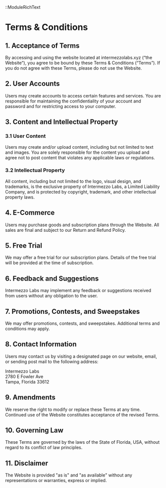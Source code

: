 ::ModuleRichText

# Terms & Conditions

## 1. Acceptance of Terms

By accessing and using the website located at intermezzolabs.xyz (“the Website”), you agree to be bound by these Terms & Conditions (“Terms”). If you do not agree with these Terms, please do not use the Website.

## 2. User Accounts

Users may create accounts to access certain features and services. You are responsible for maintaining the confidentiality of your account and password and for restricting access to your computer.

## 3. Content and Intellectual Property

### 3.1 User Content

Users may create and/or upload content, including but not limited to text and images. You are solely responsible for the content you upload and agree not to post content that violates any applicable laws or regulations.

### 3.2 Intellectual Property

All content, including but not limited to the logo, visual design, and trademarks, is the exclusive property of Intermezzo Labs, a Limited Liability Company, and is protected by copyright, trademark, and other intellectual property laws.

## 4. E-Commerce

Users may purchase goods and subscription plans through the Website. All sales are final and subject to our Return and Refund Policy.

## 5. Free Trial

We may offer a free trial for our subscription plans. Details of the free trial will be provided at the time of subscription.

## 6. Feedback and Suggestions

Intermezzo Labs may implement any feedback or suggestions received from users without any obligation to the user.

## 7. Promotions, Contests, and Sweepstakes

We may offer promotions, contests, and sweepstakes. Additional terms and conditions may apply.

## 8. Contact Information

Users may contact us by visiting a designated page on our website, email, or sending post mail to the following address:

Intermezzo Labs  
2780 E Fowler Ave  
Tampa, Florida 33612

## 9. Amendments

We reserve the right to modify or replace these Terms at any time. Continued use of the Website constitutes acceptance of the revised Terms.

## 10. Governing Law

These Terms are governed by the laws of the State of Florida, USA, without regard to its conflict of law principles.

## 11. Disclaimer

The Website is provided "as is" and "as available" without any representations or warranties, express or implied.
